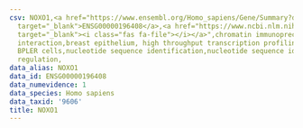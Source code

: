 ```yaml
---
csv: NOXO1,<a href="https://www.ensembl.org/Homo_sapiens/Gene/Summary?db=core;g=ENSG00000196408"
  target="_blank">ENSG00000196408</a>,<a href="https://www.ncbi.nlm.nih.gov/pubmed/22863008"
  target="_blank"><i class="fas fa-file"></i></a>",chromatin immunoprecipitation assay,direct
  interaction,breast epithelium, high throughput transcription profiling by microarray,
  BPLER cells,nucleotide sequence identification,nucleotide sequence identification,transcriptional
  regulation,
data_alias: NOXO1
data_id: ENSG00000196408
data_numevidence: 1
data_species: Homo sapiens
data_taxid: '9606'
title: NOXO1
---
```

